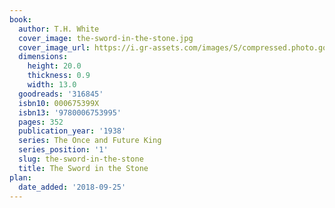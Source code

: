 ```yaml
---
book:
  author: T.H. White
  cover_image: the-sword-in-the-stone.jpg
  cover_image_url: https://i.gr-assets.com/images/S/compressed.photo.goodreads.com/books/1355212194l/316845._SX98_.jpg
  dimensions:
    height: 20.0
    thickness: 0.9
    width: 13.0
  goodreads: '316845'
  isbn10: 000675399X
  isbn13: '9780006753995'
  pages: 352
  publication_year: '1938'
  series: The Once and Future King
  series_position: '1'
  slug: the-sword-in-the-stone
  title: The Sword in the Stone
plan:
  date_added: '2018-09-25'
---
```

